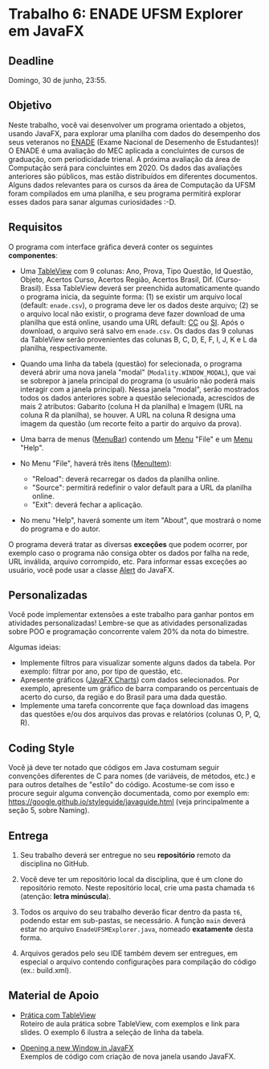 # Trabalho 6: ENADE UFSM Explorer em JavaFX

## Deadline

Domingo, 30 de junho, 23:55.

## Objetivo

Neste trabalho, você vai desenvolver um programa orientado a objetos, usando JavaFX, para explorar uma planilha com dados do desempenho dos seus veteranos no [ENADE](http://inep.gov.br/enade) (Exame Nacional de Desemenho de Estudantes)! O ENADE é uma avaliação do MEC aplicada a concluintes de cursos de graduação, com periodicidade trienal. A próxima avaliação da área de Computação será para concluintes em 2020. Os dados das avaliações anteriores são públicos, mas estão distribuídos em diferentes documentos. Alguns dados relevantes para os cursos da área de Computação da UFSM foram compilados em uma planilha, e seu programa permitirá explorar esses dados para sanar algumas curiosidades :-D. 

## Requisitos

O programa com interface gráfica deverá conter os seguintes **componentes**: 

  - Uma [TableView](https://docs.google.com/presentation/d/11uSC-d5hOS5ZkVusmx6GstCLF-zY_DzqqFKW0dBYS6U/edit?usp=sharing) com 9 colunas: Ano, Prova, Tipo Questão, Id Questão, Objeto, Acertos Curso, Acertos Região, Acertos Brasil, Dif. (Curso-Brasil). Essa TableView deverá ser preenchida automaticamente quando o programa inicia, da seguinte forma: (1) se existir um arquivo local (default: `enade.csv`), o programa deve ler os dados deste arquivo; (2) se o arquivo local não existir, o programa deve fazer download de uma planilha que está online, usando uma URL default: [CC](https://docs.google.com/spreadsheets/d/e/2PACX-1vTO06Jdr3J1kPYoTPRkdUaq8XuslvSD5--FPMht-ilVBT1gExJXDPTiX0P3FsrxV5VKUZJrIUtH1wvN/pub?gid=0&single=true&output=csv) ou [SI](https://docs.google.com/spreadsheets/d/e/2PACX-1vTO06Jdr3J1kPYoTPRkdUaq8XuslvSD5--FPMht-ilVBT1gExJXDPTiX0P3FsrxV5VKUZJrIUtH1wvN/pub?gid=1285855524&single=true&output=csv). Após o download, o arquivo será salvo em `enade.csv`. Os dados das 9 colunas da TableView serão provenientes das colunas B, C, D, E, F, I, J, K e L da planilha, respectivamente.

  - Quando uma linha da tabela (questão) for selecionada, o programa deverá abrir uma nova janela "modal" (`Modality.WINDOW_MODAL`), que vai se sobrepor à janela principal do programa (o usuário não poderá mais interagir com a janela principal). Nessa janela "modal", serão mostrados todos os dados anteriores sobre a questão selecionada, acrescidos de mais 2 atributos: Gabarito (coluna H da planilha) e Imagem (URL na coluna R da planilha), se houver. A URL na coluna R designa uma imagem da questão (um recorte feito a partir do arquivo da prova).

  - Uma barra de menus ([MenuBar](https://docs.oracle.com/javase/8/javafx/api/javafx/scene/control/MenuBar.html)) contendo um [Menu](https://docs.oracle.com/javase/8/javafx/api/javafx/scene/control/Menu.html) "File" e um [Menu](https://docs.oracle.com/javase/8/javafx/api/javafx/scene/control/Menu.html) "Help". 

  - No Menu "File", haverá três itens ([MenuItem](https://docs.oracle.com/javase/8/javafx/api/javafx/scene/control/MenuItem.html)): 
    - "Reload": deverá recarregar os dados da planilha online. 
    - "Source": permitirá redefinir o valor default para a URL da planilha online. 
    - "Exit": deverá fechar a aplicação. 

  - No menu "Help", haverá somente um item "About", que mostrará o nome do programa e do autor.


O programa deverá tratar as diversas **exceções** que podem ocorrer, por exemplo caso o programa não consiga obter os dados por falha na rede, URL inválida, arquivo corrompido, etc. Para informar essas exceções ao usuário, você pode usar a classe [Alert](https://docs.oracle.com/javase/8/javafx/api/javafx/scene/control/Alert.html) do JavaFX.


## Personalizadas

Você pode implementar extensões a este trabalho para ganhar pontos em atividades personalizadas! Lembre-se que as atividades personalizadas sobre POO e programação concorrente valem 20% da nota do bimestre.

Algumas ideias:
- Implemente filtros para visualizar somente alguns dados da tabela. Por exemplo: filtrar por ano, por tipo de questão, etc.
- Apresente gráficos ([JavaFX Charts](https://docs.oracle.com/javase/8/javafx/user-interface-tutorial/charts.htm)) com dados selecionados. Por exemplo, apresente um gráfico de barra comparando os percentuais de acerto do curso, da região e do Brasil para uma dada questão.
- Implemente uma tarefa concorrente que faça download das imagens das questões e/ou dos arquivos das provas e relatórios (colunas O, P, Q, R).


## Coding Style

Você já deve ter notado que códigos em Java costumam seguir convenções diferentes de C para nomes (de variáveis, de métodos, etc.) e para outros detalhes de "estilo" do código. Acostume-se com isso e procure seguir alguma convenção documentada, como por exemplo em: https://google.github.io/styleguide/javaguide.html (veja principalmente a seção 5, sobre Naming).

## Entrega

 1. Seu trabalho deverá ser entregue no seu **repositório** remoto da disciplina no GitHub. 

 2. Você deve ter um repositório local da disciplina, que é um clone do repositório remoto. Neste repositório local, crie uma pasta chamada `t6` (atenção: **letra minúscula**).

 3. Todos os arquivo do seu trabalho deverão ficar dentro da pasta `t6`, podendo estar em sub-pastas, se necessário. A função `main` deverá estar no arquivo `EnadeUFSMExplorer.java`, nomeado **exatamente** desta forma. 

 4. Arquivos gerados pelo seu IDE também devem ser entregues, em especial o arquivo contendo configurações para compilação do código (ex.: build.xml). 



## Material de Apoio

- [Prática com TableView](../../praticas/oo/java5)  
  Roteiro de aula prática sobre TableView, com exemplos e link para slides. O exemplo 6 ilustra a seleção de linha da tabela.

- [Opening a new Window in JavaFX](https://o7planning.org/en/11533/opening-a-new-window-in-javafx)  
  Exemplos de código com criação de nova janela usando JavaFX.

 
